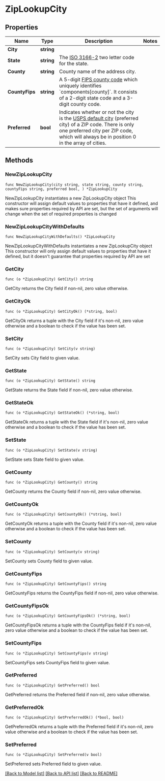 # ZipLookupCity

## Properties

Name | Type | Description | Notes
------------ | ------------- | ------------- | -------------
**City** | **string** |  | 
**State** | **string** | The [ISO 3166-2](https://en.wikipedia.org/wiki/ISO_3166-2) two letter code for the state.  | 
**County** | **string** | County name of the address city. | 
**CountyFips** | **string** | A 5-digit [FIPS county code](https://en.wikipedia.org/wiki/FIPS_county_code) which uniquely identifies &#x60;components[county]&#x60;. It consists of a 2-digit state code and a 3-digit county code.  | 
**Preferred** | **bool** | Indicates whether or not the city is the [USPS default city](https://en.wikipedia.org/wiki/ZIP_Code#ZIP_Codes_and_previous_zoning_lines) (preferred city) of a ZIP code. There is only one preferred city per ZIP code, which will always be in position 0 in the array of cities.  | 

## Methods

### NewZipLookupCity

`func NewZipLookupCity(city string, state string, county string, countyFips string, preferred bool, ) *ZipLookupCity`

NewZipLookupCity instantiates a new ZipLookupCity object
This constructor will assign default values to properties that have it defined,
and makes sure properties required by API are set, but the set of arguments
will change when the set of required properties is changed

### NewZipLookupCityWithDefaults

`func NewZipLookupCityWithDefaults() *ZipLookupCity`

NewZipLookupCityWithDefaults instantiates a new ZipLookupCity object
This constructor will only assign default values to properties that have it defined,
but it doesn't guarantee that properties required by API are set

### GetCity

`func (o *ZipLookupCity) GetCity() string`

GetCity returns the City field if non-nil, zero value otherwise.

### GetCityOk

`func (o *ZipLookupCity) GetCityOk() (*string, bool)`

GetCityOk returns a tuple with the City field if it's non-nil, zero value otherwise
and a boolean to check if the value has been set.

### SetCity

`func (o *ZipLookupCity) SetCity(v string)`

SetCity sets City field to given value.


### GetState

`func (o *ZipLookupCity) GetState() string`

GetState returns the State field if non-nil, zero value otherwise.

### GetStateOk

`func (o *ZipLookupCity) GetStateOk() (*string, bool)`

GetStateOk returns a tuple with the State field if it's non-nil, zero value otherwise
and a boolean to check if the value has been set.

### SetState

`func (o *ZipLookupCity) SetState(v string)`

SetState sets State field to given value.


### GetCounty

`func (o *ZipLookupCity) GetCounty() string`

GetCounty returns the County field if non-nil, zero value otherwise.

### GetCountyOk

`func (o *ZipLookupCity) GetCountyOk() (*string, bool)`

GetCountyOk returns a tuple with the County field if it's non-nil, zero value otherwise
and a boolean to check if the value has been set.

### SetCounty

`func (o *ZipLookupCity) SetCounty(v string)`

SetCounty sets County field to given value.


### GetCountyFips

`func (o *ZipLookupCity) GetCountyFips() string`

GetCountyFips returns the CountyFips field if non-nil, zero value otherwise.

### GetCountyFipsOk

`func (o *ZipLookupCity) GetCountyFipsOk() (*string, bool)`

GetCountyFipsOk returns a tuple with the CountyFips field if it's non-nil, zero value otherwise
and a boolean to check if the value has been set.

### SetCountyFips

`func (o *ZipLookupCity) SetCountyFips(v string)`

SetCountyFips sets CountyFips field to given value.


### GetPreferred

`func (o *ZipLookupCity) GetPreferred() bool`

GetPreferred returns the Preferred field if non-nil, zero value otherwise.

### GetPreferredOk

`func (o *ZipLookupCity) GetPreferredOk() (*bool, bool)`

GetPreferredOk returns a tuple with the Preferred field if it's non-nil, zero value otherwise
and a boolean to check if the value has been set.

### SetPreferred

`func (o *ZipLookupCity) SetPreferred(v bool)`

SetPreferred sets Preferred field to given value.



[[Back to Model list]](../README.md#documentation-for-models) [[Back to API list]](../README.md#documentation-for-api-endpoints) [[Back to README]](../README.md)


